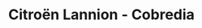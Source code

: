 ---
title: "Citroën Lannion - Cobredia"
url: /lannion/citroen-lannion-cobredia/
shop: réparation de voitures
---